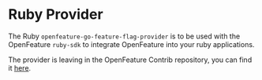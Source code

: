 # Ruby Provider

The Ruby `openfeature-go-feature-flag-provider` is to be used with the OpenFeature `ruby-sdk` to integrate OpenFeature into your ruby applications.

The provider is leaving in the OpenFeature Contrib repository, you can find it [here](https://github.com/open-feature/ruby-sdk-contrib/tree/main/providers/openfeature-go-feature-flag-provider).